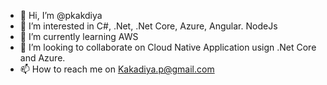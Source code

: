 - 👋 Hi, I’m @pkakdiya
- 👀 I’m interested in C#, .Net, .Net Core, Azure, Angular. NodeJs
- 🌱 I’m currently learning AWS
- 💞️ I’m looking to collaborate on Cloud Native Application usign .Net Core and Azure.
- 📫 How to reach me on Kakadiya.p@gmail.com

<!---
pkakdiya/pkakdiya is a ✨ special ✨ repository because its `README.md` (this file) appears on your GitHub profile.
You can click the Preview link to take a look at your changes.
--->
